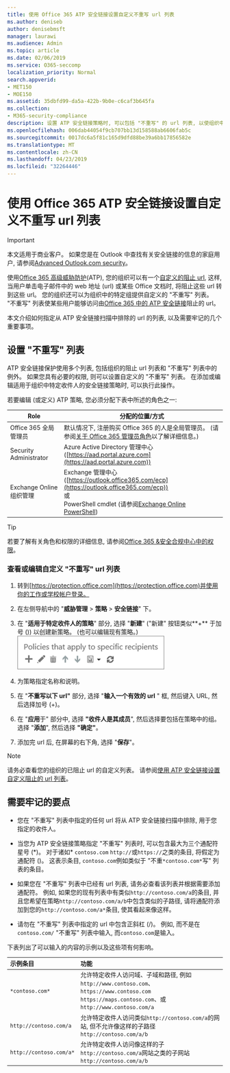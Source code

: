 ```yaml
---
title: 使用 Office 365 ATP 安全链接设置自定义不重写 url 列表
ms.author: deniseb
author: denisebmsft
manager: laurawi
ms.audience: Admin
ms.topic: article
ms.date: 02/06/2019
ms.service: O365-seccomp
localization_priority: Normal
search.appverid:
- MET150
- MOE150
ms.assetid: 35dbfd99-da5a-422b-9b0e-c6caf3b645fa
ms.collection:
- M365-security-compliance
description: 设置 ATP 安全链接策略时, 可以包括 "不重写" 的 url 列表, 以使组织中的某些人能够访问包含在列表中的网站。
ms.openlocfilehash: 006dab44054f9cb707bb13d158588ab6606fab5c
ms.sourcegitcommit: 0017dc6a5f81c165d9dfd88be39a6bb17856582e
ms.translationtype: MT
ms.contentlocale: zh-CN
ms.lasthandoff: 04/23/2019
ms.locfileid: "32264446"
---
```

# <a name="set-up-a-custom-do-not-rewrite-urls-list-using-office-365-atp-safe-links"></a>使用 Office 365 ATP 安全链接设置自定义不重写 url 列表

> [!IMPORTANT]
> 本文适用于商业客户。 如果您是在 Outlook 中查找有关安全链接的信息的家庭用户, 请参阅[Advanced Outlook.com security](https://support.office.com/article/advanced-outlook-com-security-for-office-365-subscribers-882d2243-eab9-4545-a58a-b36fee4a46e2)。

使用[Office 365 高级威胁防护](office-365-atp.md)(ATP), 您的组织可以有一个[自定义的阻止 url](set-up-a-custom-blocked-urls-list-wtih-atp.md), 这样, 当用户单击电子邮件中的 web 地址 (url) 或某些 Office 文档时, 将阻止这些 url 转到这些 url。 您的组织还可以为组织中的特定组提供自定义的 "不重写" 列表。 "不重写" 列表使某些用户能够访问由[Office 365 中的 ATP 安全链接](atp-safe-links.md)阻止的 url。 
  
本文介绍如何指定从 ATP 安全链接扫描中排除的 url 的列表, 以及需要牢记的几个重要事项。

## <a name="set-up-a-do-not-rewrite-list"></a>设置 "不重写" 列表

ATP 安全链接保护使用多个列表, 包括组织的阻止 url 列表和 "不重写" 列表中的例外。 如果您具有必要的权限, 则可以设置自定义的 "不重写" 列表。 在添加或编辑适用于组织中特定收件人的安全链接策略时, 可以执行此操作。 

若要编辑 (或定义) ATP 策略, 您必须分配下表中所述的角色之一:

|Role  |分配的位置/方式  |
|---------|---------|
|Office 365 全局管理员 |默认情况下, 注册购买 Office 365 的人是全局管理员。 (请参阅[关于 Office 365 管理员角色](https://docs.microsoft.com/office365/admin/add-users/about-admin-roles)以了解详细信息。)         |
|Security Administrator |Azure Active Directory 管理中心 ([https://aad.portal.azure.com](https://aad.portal.azure.com))|
|Exchange Online 组织管理 |Exchange 管理中心 ([https://outlook.office365.com/ecp](https://outlook.office365.com/ecp)) <br>或 <br>  PowerShell cmdlet (请参阅[Exchange Online PowerShell](https://docs.microsoft.com/powershell/exchange/exchange-online/exchange-online-powershell?view=exchange-ps)) |

> [!TIP]
> 若要了解有关角色和权限的详细信息, 请参阅[Office 365 &amp;安全合规中心中的权限](permissions-in-the-security-and-compliance-center.md)。

### <a name="to-view-or-edit-a-custom-do-not-rewrite-urls-list"></a>查看或编辑自定义 "不重写" url 列表
  
1. 转到[https://protection.office.com](https://protection.office.com)并使用你的工作或学校帐户登录。 
    
2. 在左侧导航中的 "**威胁管理** \> **策略** \> **安全链接**" 下。
    
3. 在 "**适用于特定收件人的策略**" 部分, 选择 "**新建**" ("新建" 按钮类似**+** 于加号 ()) 以创建新策略。 (也可以编辑现有策略。)<br/>![选择 "新建" 为特定的电子邮件收件人添加安全链接策略](media/01073f42-3cec-4ddb-8c10-4d33ec434676.png)
  
4. 为策略指定名称和说明。
    
5. 在 "**不重写以下 url"** 部分, 选择 "**输入一个有效的 url** " 框, 然后键入 URL, 然后选择加号 (+)。 
    
6. 在 "**应用**于" 部分中, 选择 **"收件人是其成员**", 然后选择要包括在策略中的组。 选择 "**添加**", 然后选择 **"确定"**。
    
7. 添加完 url 后, 在屏幕的右下角, 选择 "**保存**"。
    
> [!NOTE]
> 请务必查看您的组织的已阻止 url 的自定义列表。 请参阅[使用 ATP 安全链接设置自定义阻止的 url 列表](set-up-a-custom-blocked-urls-list-wtih-atp.md)。 
  
## <a name="important-points-to-keep-in-mind"></a>需要牢记的要点

- 您在 "不重写" 列表中指定的任何 url 将从 ATP 安全链接扫描中排除, 用于您指定的收件人。
 
- 当您为 ATP 安全链接策略指定 "不重写" 列表时, 可以包含最大为三个通配符星号 (\*)。 对于诸如\* `contoso.com` `http://`或`https://`之类的条目, 将假定为通配符 ()。 这表示条目, `contoso.com`例如类似于 "不重`*contoso.com*`写" 列表的条目。

- 如果您在 "不重写" 列表中已经有 url 列表, 请务必查看该列表并根据需要添加通配符。 例如, 如果您的现有列表中有类似`http://contoso.com/a`的条目, 并且您希望在策略`http://contoso.com/a/b`中包含类似的子路径, 请将通配符添加到您的`http://contoso.com/a*`条目, 使其看起来像这样。
    
- 请勿在 "不重写" 列表中指定的 url 中包含正斜杠 (/)。 例如, 而不是在`contoso.com/` "不重写" 列表中输入, 而`contoso.com`是输入。
    
下表列出了可以输入的内容的示例以及这些项有何影响。
    
|**示例条目**|**功能**|
|:-----|:-----|
|`*contoso.com*`  <br/> |允许特定收件人访问域、子域和路径, 例如`http://www.contoso.com`、 `https://www.contoso.com` `https://maps.contoso.com`、或`http://www.contoso.com/a`  <br/> |
|`http://contoso.com/a`  <br/> |允许特定收件人访问类似`http://contoso.com/a`的网站, 但不允许像这样的子路径`http://contoso.com/a/b`  <br/> |
|`http://contoso.com/a*`  <br/> |允许特定收件人访问像这样的子`http://contoso.com/a`网站之类的子网站`http://contoso.com/a/b`  <br/> |
   
 